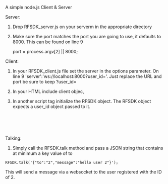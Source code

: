 A simple node.js Client & Server

Server:

1. Drop RFSDK_server.js on your serverm in the appropriate directory

2. Make sure the port matches the port you are going to use, it defaults to 8000. This can be found on line 9

   port = process.argv[2] || 8000;

Client:

1. In your RFSDK_client.js file set the server in the options parameter. On line 9 'server':'ws://localhost:8000?user_id='. Just replace the URL and port be sure to keep ?user_id=

2. In your HTML include client objec,  <script src="RFSDK_client.js"></script>

3. In another script tag initialize the RFSDK object. The RFSDK object expects a user_id object passed to it.
   <code>
   <script type="text/javascript">
	         RFSDK.init({"user_id":1},function(msg)
	         { 
	         });
	</script>
	</code>
Talking:

1. Simply call the RFSDK.talk method and pass a JSON string that contains at minimum a key value of to

<code>RFSDK.talk('{"to":"2","message":"hello user 2"}');</code>

This will send a message via a websocket to the user registered with the ID of 2.
